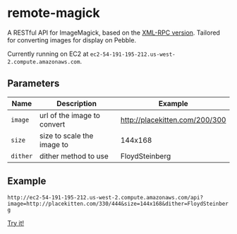 # remote-magick

A RESTful API for ImageMagick, based on the [XML-RPC version](https://code.google.com/p/remotemagick/). Tailored for converting images for display on Pebble.

Currently running on EC2 at `ec2-54-191-195-212.us-west-2.compute.amazonaws.com`.

## Parameters

| Name     | Description                 | Example                        |
|----------|-----------------------------|--------------------------------|
| `image`  | url of the image to convert | http://placekitten.com/200/300 |
| `size`   | size to scale the image to  | 144x168                        |
| `dither` | dither method to use        | FloydSteinberg                 |

## Example

`http://ec2-54-191-195-212.us-west-2.compute.amazonaws.com/api?image=http://placekitten.com/330/444&size=144x168&dither=FloydSteinberg`

[Try it!](http://ec2-54-191-195-212.us-west-2.compute.amazonaws.com/api?image=http://placekitten.com/330/444&size=144x168&dither=FloydSteinberg)
